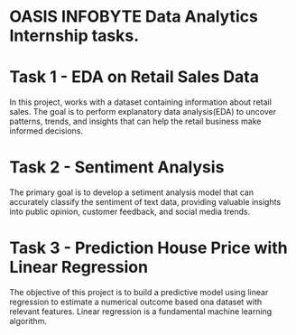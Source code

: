 # OASIS INFOBYTE Data Analytics Internship tasks.
# Task 1 - EDA on Retail Sales Data
In this project, works with a dataset containing information about retail sales. The goal is to perform explanatory data analysis(EDA) to uncover patterns, trends, and insights that can help the retail business make informed decisions.

# Task 2 - Sentiment Analysis
The primary goal is to develop a setiment analysis model that can accurately classify the sentiment of text data, providing valuable insights into public opinion, customer feedback, and social media trends.

# Task 3 - Prediction House Price with Linear Regression
The objective of this project is to build a predictive model using linear regression to estimate a numerical outcome based ona dataset with relevant features. Linear regression is a fundamental machine learning algorithm.
